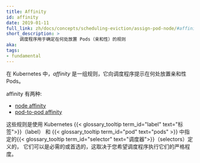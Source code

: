 ```yaml
---
title: Affinity
id: affinity
date: 2019-01-11
full_link: zh/docs/concepts/scheduling-eviction/assign-pod-node/#affinity-and-anti-affinity
short_description: >
     调度程序用于确定在何处放置 Pods（亲和性）的规则
aka:
tags:
- fundamental
---
```

<!--
---
title: Affinity
id: affinity
date: 2019-01-11
full_link: /docs/concepts/scheduling-eviction/assign-pod-node/#affinity-and-anti-affinity
short_description: >
     Rules used by the scheduler to determine where to place pods
aka:
tags:
- fundamental
---
-->

<!--
In Kubernetes, _affinity_ is a set of rules that give hints to the scheduler about where to place pods.
-->
在 Kubernetes 中，_affinity_ 是一组规则，它向调度程序提示在何处放置亲和性 Pods。
<!--more-->
<!--
There are two kinds of affinity:
-->
affinity 有两种:
<!--
* [node affinity](/docs/concepts/scheduling-eviction/assign-pod-node/#node-affinity)
* [pod-to-pod affinity](/docs/concepts/scheduling-eviction/assign-pod-node/#inter-pod-affinity-and-anti-affinity)
-->
* [node affinity](zh/docs/concepts/scheduling-eviction/assign-pod-node/#node-affinity)
* [pod-to-pod affinity](zh/docs/concepts/scheduling-eviction/assign-pod-node/#inter-pod-affinity-and-anti-affinity)

<!--
The rules are defined using the Kubernetes {{< glossary_tooltip term_id="label" text="labels">}},
and {{< glossary_tooltip term_id="selector" text="selectors">}} specified in {{< glossary_tooltip term_id="pod" text="pods" >}}, 
and they can be either required or preferred, depending on how strictly you want the scheduler to enforce them.
-->
这些规则是使用 Kubernetes {{< glossary_tooltip term_id="label" text="标签">}}（label）
和 {{< glossary_tooltip term_id="pod" text="pods" >}} 中指定的{{< glossary_tooltip term_id="selector" text="调度器">}}（selectors）定义的，
它们可以是必需的或首选的，这取决于您希望调度程序执行它们的严格程度。
